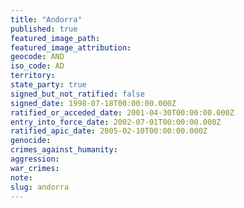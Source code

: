 ```yaml
---
title: "Andorra"
published: true
featured_image_path:
featured_image_attribution:
geocode: AND
iso_code: AD
territory:
state_party: true
signed_but_not_ratified: false
signed_date: 1998-07-18T00:00:00.000Z
ratified_or_acceded_date: 2001-04-30T00:00:00.000Z
entry_into_force_date: 2002-07-01T00:00:00.000Z
ratified_apic_date: 2005-02-10T00:00:00.000Z
genocide:
crimes_against_humanity:
aggression:
war_crimes:
note:
slug: andorra
---
```

